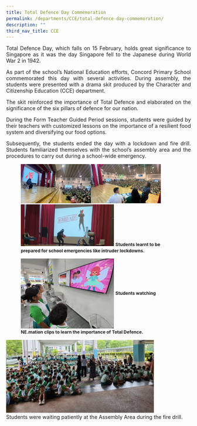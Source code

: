 ```yaml
---
title: Total Defence Day Commemoration
permalink: /departments/CCE/total-defence-day-commemoration/
description: ""
third_nav_title: CCE
---
```

<p style="text-align:justify">Total Defence Day, which falls on 15 February, holds great significance to Singapore as it was the day Singapore fell to the Japanese during World War 2 in 1942.

</p><p style="text-align:justify">As part of the school’s National Education efforts, Concord Primary School commemorated this day with several activities. During assembly, the students were presented with a drama skit produced by the Character and Citizenship Education (CCE) department.

</p><p style="text-align:justify">The skit reinforced the importance of Total Defence and elaborated on the significance of the six pillars of defence for our nation.

</p><p style="text-align:justify">During the Form Teacher Guided Period sessions, students were guided by their teachers with customized lessons on the importance of a resilient food system and diversifying our food options.

</p><p style="text-align:justify">Subsequently, the students ended the day with a lockdown and fire drill. Students familiarized themselves with the school’s assembly area and the procedures to carry out during a school-wide emergency.

<br>
</p><figure>	
<img src="/images/tdd%20pic1.png" style="width:45%" align="left">
<img src="/images/tdd%20pic2.png" style="width:45%"><br>
<img src="/images/tdd%20pic3.png" style="width:60%">
<b style="font-size:12px">Students learnt to be prepared for school emergencies like intruder lockdowns.</b>
</figure>

<figure>	
<img src="/images/tdd%20pic4.png" style="width:60%" align="center">
<b style="font-size: 12px">Students watching NE.mation clips to learn the importance of Total Defence.</b>
</figure>

<img src="/images/tdd%20pic5.jpg" style="width:80%">
<br>
Students were waiting patiently at the Assembly Area during the fire drill.<p></p>